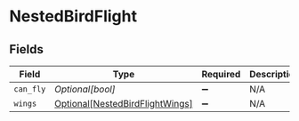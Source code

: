 # NestedBirdFlight


## Fields

| Field                                                                           | Type                                                                            | Required                                                                        | Description                                                                     |
| ------------------------------------------------------------------------------- | ------------------------------------------------------------------------------- | ------------------------------------------------------------------------------- | ------------------------------------------------------------------------------- |
| `can_fly`                                                                       | *Optional[bool]*                                                                | :heavy_minus_sign:                                                              | N/A                                                                             |
| `wings`                                                                         | [Optional[NestedBirdFlightWings]](../../models/shared/nestedbirdflightwings.md) | :heavy_minus_sign:                                                              | N/A                                                                             |